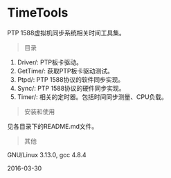 # TimeTools

PTP 1588虚拟机同步系统相关时间工具集。

> 目录

1. Driver/: PTP板卡驱动。
2. GetTime/: 获取PTP板卡驱动测试。
3. Ptpd/: PTP 1588协议的软件同步实现。
4. Sync/: PTP 1588协议的硬件同步实现。
5. Timer/: 相关的定时器。包括时间同步测量、CPU负载。

> 安装和使用

见各目录下的README.md文件。

> 其他

GNU/Linux 3.13.0, gcc 4.8.4

2016-03-30
